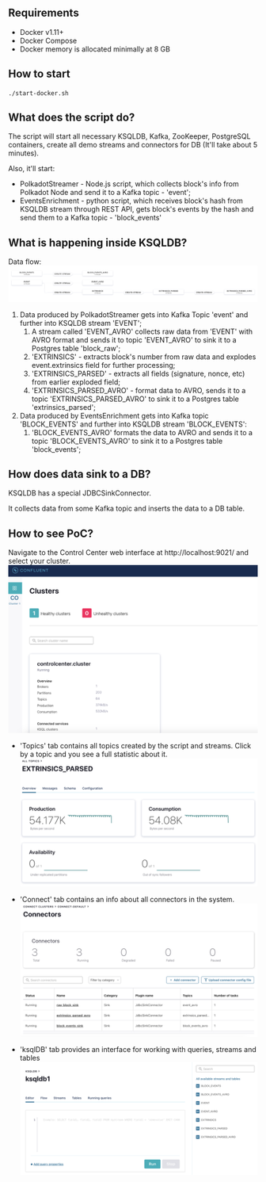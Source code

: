 ## Requirements
* Docker v1.11+
* Docker Compose
* Docker memory is allocated minimally at 8 GB

## How to start
```shell script
./start-docker.sh
```

## What does the script do?
The script will start all necessary KSQLDB, Kafka, ZooKeeper, PostgreSQL containers, create all demo streams and connectors for DB (It'll take about 5 minutes).

Also, it'll start:
* PolkadotStreamer - Node.js script, which collects block's info from Polkadot Node and send it to a Kafka topic - 'event';
* EventsEnrichment - python script, which receives block's hash from KSQLDB stream through REST API, gets block's events by the hash and send them to a Kafka topic - 'block_events'

## What is happening inside KSQLDB?
Data flow:
![flow](images/flow.png "Data flow")

1. Data produced by PolkadotStreamer gets into Kafka Topic 'event' and further into KSQLDB stream 'EVENT';
    1. A stream called 'EVENT_AVRO' collects raw data from 'EVENT' with AVRO format and sends it to topic 'EVENT_AVRO' to sink it to a Postgres table 'block_raw';
    2. 'EXTRINSICS' - extracts block's number from raw data and explodes event.extrinsics field for further processing;
    3. 'EXTRINSICS_PARSED' - extracts all fields (signature, nonce, etc) from earlier exploded field;
    4. 'EXTRINSICS_PARSED_AVRO' - format data to AVRO, sends it to a topic 'EXTRINSICS_PARSED_AVRO' to sink it to a Postgres table 'extrinsics_parsed';
2. Data produced by EventsEnrichment gets into Kafka topic 'BLOCK_EVENTS' and further into KSQLDB stream 'BLOCK_EVENTS':
    1. 'BLOCK_EVENTS_AVRO' formats the data to AVRO and sends it to a topic 'BLOCK_EVENTS_AVRO' to sink it to a Postgres table 'block_events';

## How does data sink to a DB?

KSQLDB has a special JDBCSinkConnector.

It collects data from some Kafka topic and inserts the data to a DB table.

## How to see PoC?

Navigate to the Control Center web interface at http://localhost:9021/ and select your cluster.
![cluster](images/cluster.png "Cluster")

* 'Topics' tab contains all topics created by the script and streams. Click by a topic and you see a full statistic about it.
![topic](images/topic.png "Topic")

* 'Connect' tab contains an info about all connectors in the system.
![connect](images/connect.png "Connect")

* 'ksqlDB' tab provides an interface for working with queries, streams and tables
![ksqldb](images/ksqlDB.png "ksqlDB")